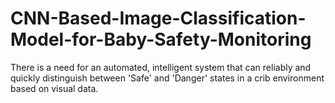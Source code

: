 # CNN-Based-Image-Classification-Model-for-Baby-Safety-Monitoring
There is a need for an automated, intelligent system that can reliably and quickly distinguish between 'Safe' and 'Danger' states in a crib environment based on visual data.
